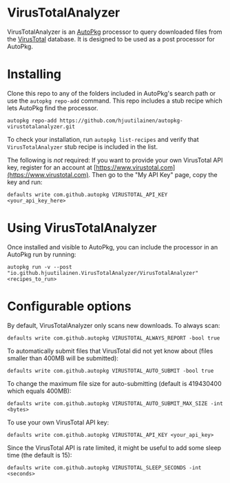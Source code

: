 # VirusTotalAnalyzer

VirusTotalAnalyzer is an [AutoPkg](https://autopkg.github.io/autopkg/) processor to query downloaded files from the [VirusTotal](https://www.virustotal.com) database. It is designed to be used as a post processor for AutoPkg.


# Installing

Clone this repo to any of the folders included in AutoPkg's search path or use the `autopkg repo-add` command. This repo includes a stub recipe which lets AutoPkg find the processor.

    autopkg repo-add https://github.com/hjuutilainen/autopkg-virustotalanalyzer.git

To check your installation, run `autopkg list-recipes` and verify that `VirusTotalAnalyzer` stub recipe is included in the list.

The following is _not_ required: If you want to provide your own VirusTotal API key, register for an account at [https://www.virustotal.com](https://www.virustotal.com). Then go to the "My API Key" page, copy the key and run:

    defaults write com.github.autopkg VIRUSTOTAL_API_KEY <your_api_key_here>


# Using VirusTotalAnalyzer

Once installed and visible to AutoPkg, you can include the processor in an AutoPkg run by running:

    autopkg run -v --post "io.github.hjuutilainen.VirusTotalAnalyzer/VirusTotalAnalyzer" <recipes_to_run>


# Configurable options

By default, VirusTotalAnalyzer only scans new downloads. To always scan:

    defaults write com.github.autopkg VIRUSTOTAL_ALWAYS_REPORT -bool true

To automatically submit files that VirusTotal did not yet know about (files smaller than 400MB will be submitted):

    defaults write com.github.autopkg VIRUSTOTAL_AUTO_SUBMIT -bool true

To change the maximum file size for auto-submitting (default is 419430400 which equals 400MB):

    defaults write com.github.autopkg VIRUSTOTAL_AUTO_SUBMIT_MAX_SIZE -int <bytes>

To use your own VirusTotal API key:

    defaults write com.github.autopkg VIRUSTOTAL_API_KEY <your_api_key>

Since the VirusTotal API is rate limited, it might be useful to add some sleep time (the default is 15):

    defaults write com.github.autopkg VIRUSTOTAL_SLEEP_SECONDS -int <seconds>

